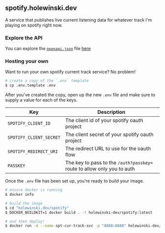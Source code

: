 ## spotify.holewinski.dev

A service that publishes live current listening data for whatever track I'm playing on spotify right now.

### Explore the API

You can explore the [`openapi.json`](openapi.json) file [here](https://petstore.swagger.io/?url=https://raw.githubusercontent.com/erwijet/holewinski.dev/main/spotify/openapi.json)

### Hosting your own

Want to run your own spotify current track service? No problem!

```sh
# create a copy of the `.env` template
$ cp .env.template .env
```

After you've created the copy, open up the new `.env` file and make sure to supply a value for each of the keys.

| Key                     | Description                                                             |
| ----------------------- | ----------------------------------------------------------------------- |
| `SPOTIFY_CLIENT_ID`     | The client id of your spotify oauth project                             |
| `SPOTIFY_CLIENT_SECRET` | The client secret of your spotify oauth project                         |
| `SPOTIFY_REDIRECT_URI`  | The redirect URL to use for the oauth flow                              |
| `PASSKEY`               | The key to pass to the `/auth?passkey=` route to allow only you to auth |

Once the `.env` file has been set up, you're ready to build your image.

```sh
# ensure docker is running
$ docker info

# build the image
$ cd "holewinski.dev/spotify"
$ DOCKER_BUILDKIT=1 docker build . -t holewinski-dev/spotify:latest

# and then deploy!
$ docker run -d --name spt-cur-track-svc -p "8888:8888" holewinski-dev/spotify:latest
```